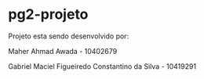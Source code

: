 # pg2-projeto
<p>Projeto esta sendo desenvolvido por:</p>
<p>Maher Ahmad Awada - 10402679</p>
<p>Gabriel Maciel Figueiredo Constantino da Silva - 10419291</p>
